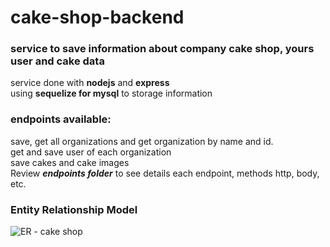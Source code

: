 # cake-shop-backend

### service to save information about company cake shop, yours user and cake data
service done with **nodejs** and **express**  
using **sequelize for mysql** to storage information  

### endpoints available: 
save, get all organizations and get organization by name and id.  
get and save user of each organization  
save cakes and cake images  
Review ***endpoints folder*** to see details each endpoint, methods http, body, etc.  

### **Entity Relationship Model** 
![ER - cake shop](https://github.com/user-attachments/assets/29aa0293-5e41-4973-83a9-402c6fc59728)

